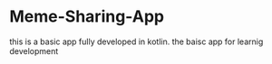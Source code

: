 # Meme-Sharing-App
this is a basic app fully developed  in kotlin.
the baisc app for learnig development 
